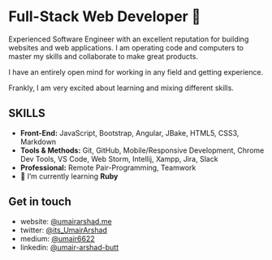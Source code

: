 
# Full-Stack Web Developer 👋

Experienced Software Engineer with an excellent reputation for building websites and web applications. I am operating code and computers to master my skills and collaborate to make great products. 

I have an entirely open mind for working in any field and getting experience. 

Frankly, I am very excited about learning and mixing different skills.



## SKILLS

- **Front-End:** JavaScript, Bootstrap, Angular, JBake, HTML5, CSS3, Markdown
- **Tools & Methods:** Git, GitHub, Mobile/Responsive Development, Chrome Dev Tools, VS Code, Web Storm, Intellij, Xampp, Jira, Slack
- **Professional:** Remote Pair-Programming, Teamwork
- 🌱 I’m currently learning **Ruby**


## Get in touch

- website: [@umairarshad.me](https://umairarshad.me/)
- twitter: [@its_UmairArshad](https://twitter.com/its_UmairArshad)
- medium: [@umair6622](https://medium.com/@umair6622)
- linkedin: [@umair-arshad-butt](https://www.linkedin.com/in/umair-arshad-butt/)


<!--
**umairarshadbutt/umairarshadbutt** is a ✨ _special_ ✨ repository because its `README.md` (this file) appears on your GitHub profile.

Here are some ideas to get you started:

- 🔭 I’m currently working on ...
- 🌱 I’m currently learning ...
- 👯 I’m looking to collaborate on ...
- 🤔 I’m looking for help with ...
- 💬 Ask me about ...
- 📫 How to reach me: ...
- 😄 Pronouns: ...
- ⚡ Fun fact: ...
-->
